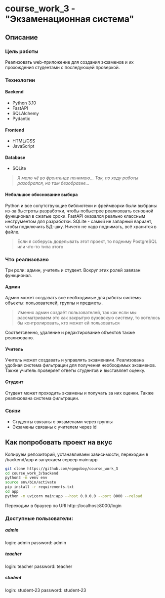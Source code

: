# course_work_3 - "Экзаменационная система"
## Описание
### Цель работы
Реализовать web-приложение для создания экзаменов и их прохождения студентами с последующей проверкой. 

### Технологии
#### Backend
- Python 3.10
- FastAPI
- SQLAlchemy
- Pydantic
#### Frontend
- HTML/CSS
- JavaScript
#### Database
- SQLite

>_Я мало чё во фронтенде понимаю... Так, по ходу работы разобрался, но там безобразие..._

#### Небольшое обоснование выбора
Python и все сопутствующие библиотеки и фреймворки были выбраны из-за быстроты разработки, чтобы побыстрее реализовать основной функционал в сжатые сроки. FastAPI оказался реально классным инструментом для разработки.
SQLite - самый не запарный вариант, чтобы подключить БД-шку. Ничего не надо поднимать, всё хранится в файле.
> Если я соберусь доделывать этот проект, то подниму PostgreSQL или что-то типа этого

### Что реализовано
Три роли: админ, учитель и студент. Вокруг этих ролей завязан функционал.
#### Админ
Админ может создавать все необходимые для работы системы объекты: пользователей, группы и предметы.
> Именно админ создаёт пользователей, так как если мы рассматриваем это как закрытую вузовскую систему, то хотелось бы контролировать, кто может ей пользоваться

Соответсвенно, удаление и редактирование объектов также реализовано.

#### Учитель
Учитель может создавать и управлять экзаменами. Реализована удобная система фильтрации для получения необходимых экзаменов.
Также учитель проверяет ответы студентов и выставляет оценку.

#### Студент
Студент может проходить экзамены и получать за них оценки. Также реализована система фильтрации.

### Связи
- Студенты связаны с экзаменами через группы
- Экзамены связаны с учителем через id

## Как попробовать проект на вкус
Копируем репозиторий, устанавливаем зависимости, переходим в /backend/app и запускаем сервер main:app
```bash
git clone https://github.com/egogoboy/course_work_3
cd course_work_3/backend
python3 -m venv env
source env/bin/activate
pip install -r requirements.txt
cd app
python -m uvicorn main:app --host 0.0.0.0 --port 8000 --reload
```
Переходим в браузер по URl http::/localhost:8000/login
### Доступные пользователи:
##### admin
login: admin
password: admin
##### teacher
login: teacher
password: teacher
##### student
login: student-23
password: student-23
